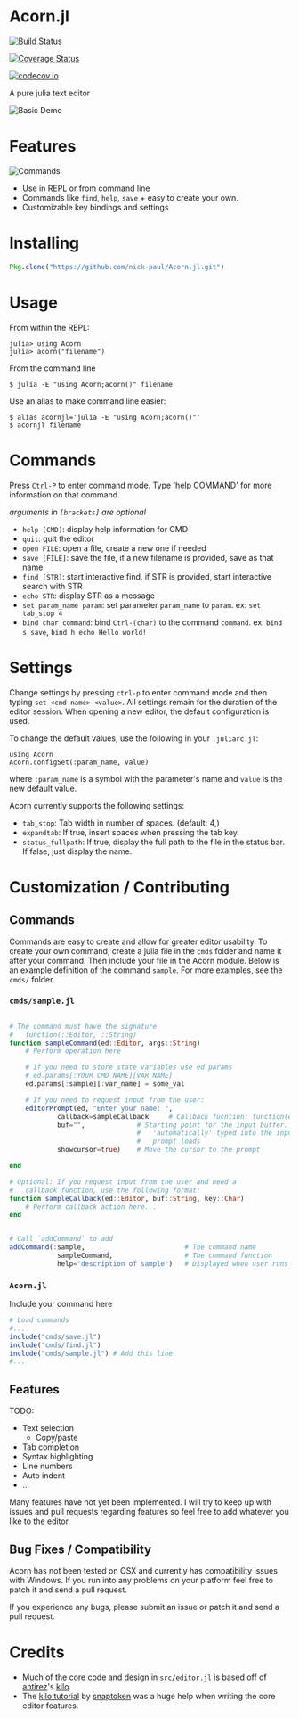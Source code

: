 # Acorn.jl

[![Build Status](https://travis-ci.org/nick-paul/Acorn.jl.svg?branch=master)](https://travis-ci.org/nick-paul/Acorn.jl)

[![Coverage Status](https://coveralls.io/repos/nick-paul/Acorn.jl/badge.svg?branch=master&service=github)](https://coveralls.io/github/nick-paul/Acorn.jl?branch=master)

[![codecov.io](http://codecov.io/github/nick-paul/Acorn.jl/coverage.svg?branch=master)](http://codecov.io/github/nick-paul/Acorn.jl?branch=master)

A pure julia text editor

![Basic Demo](http://npaul.co/files/Acorn_basic_demo.gif)

# Features

![Commands](http://npaul.co/files/Acorn_commands_demo.gif)

  - Use in REPL or from command line
  - Commands like `find`, `help`, `save` + easy to create your own.
  - Customizable key bindings and settings


# Installing

```julia
Pkg.clone("https://github.com/nick-paul/Acorn.jl.git")
```

# Usage

From within the REPL:

```
julia> using Acorn
julia> acorn("filename")
```

From the command line

```
$ julia -E "using Acorn;acorn()" filename
```

Use an alias to make command line easier:

```
$ alias acornjl='julia -E "using Acorn;acorn()"'
$ acornjl filename
```

# Commands

Press `Ctrl-P` to enter command mode. Type 'help COMMAND' for more information on that command.

*arguments in `[brackets]` are optional*

  - `help [CMD]`: display help information for CMD
  - `quit`: quit the editor
  - `open FILE`: open a file, create a new one if needed
  - `save [FILE]`: save the file, if a new filename is provided, save as that name
  - `find [STR]`: start interactive find. if STR is provided, start interactive search with STR
  - `echo STR`: display STR as a message
  - `set param_name param`: set parameter `param_name` to `param`. ex: `set tab_stop 4`
  - `bind char command`: bind `Ctrl-(char)` to the command `command`. ex: `bind s save`, `bind h echo Hello world!`

# Settings

Change settings by pressing `ctrl-p` to enter command mode and then typing `set <cmd name> <value>`. All settings remain for the duration of the editor session. When opening a new editor, the default configuration is used. 

To change the default values, use the following in your `.juliarc.jl`:

```
using Acorn
Acorn.configSet(:param_name, value)
```
where `:param_name` is a symbol with the parameter's name and `value` is the new default value.

Acorn currently supports the following settings:

  - `tab_stop`: Tab width in number of spaces. (default: 4,)
  - `expandtab`: If true, insert spaces when pressing the tab key.
  - `status_fullpath`: If true, display the full path to the file in the status bar. If false, just display the name.


# Customization / Contributing

## Commands

Commands are easy to create and allow for greater editor usability. To create your own command, create a julia file in the `cmds` folder and name it after your command. Then include your file in the Acorn module. Below is an example definition of the command `sample`. For more examples, see the `cmds/` folder.


### `cmds/sample.jl`

```julia

# The command must have the signature
#   function(::Editor, ::String)
function sampleCommand(ed::Editor, args::String)
    # Perform operation here

    # If you need to store state variables use ed.params
    # ed.params[:YOUR CMD NAME][VAR NAME]
    ed.params[:sample][:var_name] = some_val

    # If you need to request input from the user:
    editorPrompt(ed, "Enter your name: ",
            callback=sampleCallback     # Callback fucntion: function(ed::Editor, buf::String, key::Char
            buf="",             # Starting point for the input buffer. This text is
                                #   'automatically' typed into the input when the
                                #   prompt loads
            showcursor=true)    # Move the cursor to the prompt

end

# Optional: If you request input from the user and need a
#   callback function, use the following format:
function sampleCallback(ed::Editor, buf::String, key::Char)
    # Perform callback action here...
end


# Call `addCommand` to add
addCommand(:sample,                         # The command name
            sampleCommand,                  # The command function
            help="description of sample")   # Displayed when user runs 'help sample'
```

### `Acorn.jl`

Include your command here

```julia
# Load commands
#...
include("cmds/save.jl")
include("cmds/find.jl")
include("cmds/sample.jl") # Add this line
#...
```

## Features

TODO: 

  - Text selection
    - Copy/paste
  - Tab completion
  - Syntax highlighting
  - Line numbers
  - Auto indent
  - ...

Many features have not yet been implemented. I will try to keep up with issues and pull requests regarding features so feel free to add whatever you like to the editor.

## Bug Fixes / Compatibility

Acorn has not been tested on OSX and currently has compatibility issues with Windows. If you run into any problems on your platform feel free to patch it and send a pull request.

If you experience any bugs, please submit an issue or patch it and send a pull request.

# Credits

  - Much of the core code and design in `src/editor.jl` is based off of [antirez](http://invece.org/)'s [kilo](http://antirez.com/news/108). 
  - The [kilo tutorial](http://viewsourcecode.org/snaptoken/kilo/) by [snaptoken](https://github.com/snaptoken) was a huge help when writing the core editor features.

